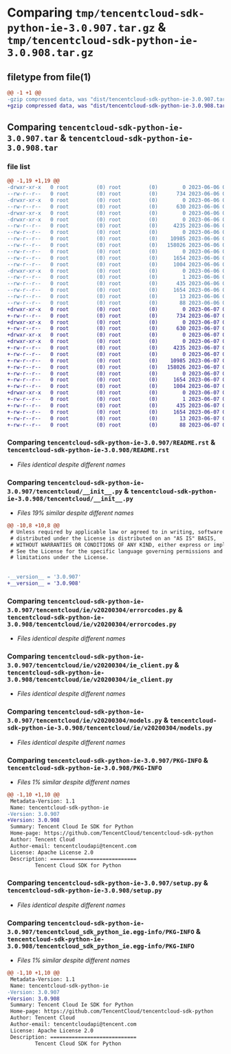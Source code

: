 # Comparing `tmp/tencentcloud-sdk-python-ie-3.0.907.tar.gz` & `tmp/tencentcloud-sdk-python-ie-3.0.908.tar.gz`

## filetype from file(1)

```diff
@@ -1 +1 @@
-gzip compressed data, was "dist/tencentcloud-sdk-python-ie-3.0.907.tar", last modified: Tue Jun  6 02:28:24 2023, max compression
+gzip compressed data, was "dist/tencentcloud-sdk-python-ie-3.0.908.tar", last modified: Wed Jun  7 00:26:07 2023, max compression
```

## Comparing `tencentcloud-sdk-python-ie-3.0.907.tar` & `tencentcloud-sdk-python-ie-3.0.908.tar`

### file list

```diff
@@ -1,19 +1,19 @@
-drwxr-xr-x   0 root         (0) root         (0)        0 2023-06-06 02:28:24.000000 tencentcloud-sdk-python-ie-3.0.907/
--rw-r--r--   0 root         (0) root         (0)      734 2023-06-06 02:28:24.000000 tencentcloud-sdk-python-ie-3.0.907/README.rst
-drwxr-xr-x   0 root         (0) root         (0)        0 2023-06-06 02:28:24.000000 tencentcloud-sdk-python-ie-3.0.907/tencentcloud/
--rw-r--r--   0 root         (0) root         (0)      630 2023-06-06 02:28:24.000000 tencentcloud-sdk-python-ie-3.0.907/tencentcloud/__init__.py
-drwxr-xr-x   0 root         (0) root         (0)        0 2023-06-06 02:28:24.000000 tencentcloud-sdk-python-ie-3.0.907/tencentcloud/ie/
-drwxr-xr-x   0 root         (0) root         (0)        0 2023-06-06 02:28:24.000000 tencentcloud-sdk-python-ie-3.0.907/tencentcloud/ie/v20200304/
--rw-r--r--   0 root         (0) root         (0)     4235 2023-06-06 02:28:24.000000 tencentcloud-sdk-python-ie-3.0.907/tencentcloud/ie/v20200304/errorcodes.py
--rw-r--r--   0 root         (0) root         (0)        0 2023-06-06 02:28:24.000000 tencentcloud-sdk-python-ie-3.0.907/tencentcloud/ie/v20200304/__init__.py
--rw-r--r--   0 root         (0) root         (0)    10985 2023-06-06 02:28:24.000000 tencentcloud-sdk-python-ie-3.0.907/tencentcloud/ie/v20200304/ie_client.py
--rw-r--r--   0 root         (0) root         (0)   158026 2023-06-06 02:28:24.000000 tencentcloud-sdk-python-ie-3.0.907/tencentcloud/ie/v20200304/models.py
--rw-r--r--   0 root         (0) root         (0)        0 2023-06-06 02:28:24.000000 tencentcloud-sdk-python-ie-3.0.907/tencentcloud/ie/__init__.py
--rw-r--r--   0 root         (0) root         (0)     1654 2023-06-06 02:28:24.000000 tencentcloud-sdk-python-ie-3.0.907/PKG-INFO
--rw-r--r--   0 root         (0) root         (0)     1004 2023-06-06 02:28:24.000000 tencentcloud-sdk-python-ie-3.0.907/setup.py
-drwxr-xr-x   0 root         (0) root         (0)        0 2023-06-06 02:28:24.000000 tencentcloud-sdk-python-ie-3.0.907/tencentcloud_sdk_python_ie.egg-info/
--rw-r--r--   0 root         (0) root         (0)        1 2023-06-06 02:28:24.000000 tencentcloud-sdk-python-ie-3.0.907/tencentcloud_sdk_python_ie.egg-info/dependency_links.txt
--rw-r--r--   0 root         (0) root         (0)      435 2023-06-06 02:28:24.000000 tencentcloud-sdk-python-ie-3.0.907/tencentcloud_sdk_python_ie.egg-info/SOURCES.txt
--rw-r--r--   0 root         (0) root         (0)     1654 2023-06-06 02:28:24.000000 tencentcloud-sdk-python-ie-3.0.907/tencentcloud_sdk_python_ie.egg-info/PKG-INFO
--rw-r--r--   0 root         (0) root         (0)       13 2023-06-06 02:28:24.000000 tencentcloud-sdk-python-ie-3.0.907/tencentcloud_sdk_python_ie.egg-info/top_level.txt
--rw-r--r--   0 root         (0) root         (0)       88 2023-06-06 02:28:24.000000 tencentcloud-sdk-python-ie-3.0.907/setup.cfg
+drwxr-xr-x   0 root         (0) root         (0)        0 2023-06-07 00:26:07.000000 tencentcloud-sdk-python-ie-3.0.908/
+-rw-r--r--   0 root         (0) root         (0)      734 2023-06-07 00:26:07.000000 tencentcloud-sdk-python-ie-3.0.908/README.rst
+drwxr-xr-x   0 root         (0) root         (0)        0 2023-06-07 00:26:07.000000 tencentcloud-sdk-python-ie-3.0.908/tencentcloud/
+-rw-r--r--   0 root         (0) root         (0)      630 2023-06-07 00:26:07.000000 tencentcloud-sdk-python-ie-3.0.908/tencentcloud/__init__.py
+drwxr-xr-x   0 root         (0) root         (0)        0 2023-06-07 00:26:07.000000 tencentcloud-sdk-python-ie-3.0.908/tencentcloud/ie/
+drwxr-xr-x   0 root         (0) root         (0)        0 2023-06-07 00:26:07.000000 tencentcloud-sdk-python-ie-3.0.908/tencentcloud/ie/v20200304/
+-rw-r--r--   0 root         (0) root         (0)     4235 2023-06-07 00:26:07.000000 tencentcloud-sdk-python-ie-3.0.908/tencentcloud/ie/v20200304/errorcodes.py
+-rw-r--r--   0 root         (0) root         (0)        0 2023-06-07 00:26:07.000000 tencentcloud-sdk-python-ie-3.0.908/tencentcloud/ie/v20200304/__init__.py
+-rw-r--r--   0 root         (0) root         (0)    10985 2023-06-07 00:26:07.000000 tencentcloud-sdk-python-ie-3.0.908/tencentcloud/ie/v20200304/ie_client.py
+-rw-r--r--   0 root         (0) root         (0)   158026 2023-06-07 00:26:07.000000 tencentcloud-sdk-python-ie-3.0.908/tencentcloud/ie/v20200304/models.py
+-rw-r--r--   0 root         (0) root         (0)        0 2023-06-07 00:26:07.000000 tencentcloud-sdk-python-ie-3.0.908/tencentcloud/ie/__init__.py
+-rw-r--r--   0 root         (0) root         (0)     1654 2023-06-07 00:26:07.000000 tencentcloud-sdk-python-ie-3.0.908/PKG-INFO
+-rw-r--r--   0 root         (0) root         (0)     1004 2023-06-07 00:26:07.000000 tencentcloud-sdk-python-ie-3.0.908/setup.py
+drwxr-xr-x   0 root         (0) root         (0)        0 2023-06-07 00:26:07.000000 tencentcloud-sdk-python-ie-3.0.908/tencentcloud_sdk_python_ie.egg-info/
+-rw-r--r--   0 root         (0) root         (0)        1 2023-06-07 00:26:07.000000 tencentcloud-sdk-python-ie-3.0.908/tencentcloud_sdk_python_ie.egg-info/dependency_links.txt
+-rw-r--r--   0 root         (0) root         (0)      435 2023-06-07 00:26:07.000000 tencentcloud-sdk-python-ie-3.0.908/tencentcloud_sdk_python_ie.egg-info/SOURCES.txt
+-rw-r--r--   0 root         (0) root         (0)     1654 2023-06-07 00:26:07.000000 tencentcloud-sdk-python-ie-3.0.908/tencentcloud_sdk_python_ie.egg-info/PKG-INFO
+-rw-r--r--   0 root         (0) root         (0)       13 2023-06-07 00:26:07.000000 tencentcloud-sdk-python-ie-3.0.908/tencentcloud_sdk_python_ie.egg-info/top_level.txt
+-rw-r--r--   0 root         (0) root         (0)       88 2023-06-07 00:26:07.000000 tencentcloud-sdk-python-ie-3.0.908/setup.cfg
```

### Comparing `tencentcloud-sdk-python-ie-3.0.907/README.rst` & `tencentcloud-sdk-python-ie-3.0.908/README.rst`

 * *Files identical despite different names*

### Comparing `tencentcloud-sdk-python-ie-3.0.907/tencentcloud/__init__.py` & `tencentcloud-sdk-python-ie-3.0.908/tencentcloud/__init__.py`

 * *Files 19% similar despite different names*

```diff
@@ -10,8 +10,8 @@
 # Unless required by applicable law or agreed to in writing, software
 # distributed under the License is distributed on an "AS IS" BASIS,
 # WITHOUT WARRANTIES OR CONDITIONS OF ANY KIND, either express or implied.
 # See the License for the specific language governing permissions and
 # limitations under the License.
 
 
-__version__ = '3.0.907'
+__version__ = '3.0.908'
```

### Comparing `tencentcloud-sdk-python-ie-3.0.907/tencentcloud/ie/v20200304/errorcodes.py` & `tencentcloud-sdk-python-ie-3.0.908/tencentcloud/ie/v20200304/errorcodes.py`

 * *Files identical despite different names*

### Comparing `tencentcloud-sdk-python-ie-3.0.907/tencentcloud/ie/v20200304/ie_client.py` & `tencentcloud-sdk-python-ie-3.0.908/tencentcloud/ie/v20200304/ie_client.py`

 * *Files identical despite different names*

### Comparing `tencentcloud-sdk-python-ie-3.0.907/tencentcloud/ie/v20200304/models.py` & `tencentcloud-sdk-python-ie-3.0.908/tencentcloud/ie/v20200304/models.py`

 * *Files identical despite different names*

### Comparing `tencentcloud-sdk-python-ie-3.0.907/PKG-INFO` & `tencentcloud-sdk-python-ie-3.0.908/PKG-INFO`

 * *Files 1% similar despite different names*

```diff
@@ -1,10 +1,10 @@
 Metadata-Version: 1.1
 Name: tencentcloud-sdk-python-ie
-Version: 3.0.907
+Version: 3.0.908
 Summary: Tencent Cloud Ie SDK for Python
 Home-page: https://github.com/TencentCloud/tencentcloud-sdk-python
 Author: Tencent Cloud
 Author-email: tencentcloudapi@tencent.com
 License: Apache License 2.0
 Description: ============================
         Tencent Cloud SDK for Python
```

### Comparing `tencentcloud-sdk-python-ie-3.0.907/setup.py` & `tencentcloud-sdk-python-ie-3.0.908/setup.py`

 * *Files identical despite different names*

### Comparing `tencentcloud-sdk-python-ie-3.0.907/tencentcloud_sdk_python_ie.egg-info/PKG-INFO` & `tencentcloud-sdk-python-ie-3.0.908/tencentcloud_sdk_python_ie.egg-info/PKG-INFO`

 * *Files 1% similar despite different names*

```diff
@@ -1,10 +1,10 @@
 Metadata-Version: 1.1
 Name: tencentcloud-sdk-python-ie
-Version: 3.0.907
+Version: 3.0.908
 Summary: Tencent Cloud Ie SDK for Python
 Home-page: https://github.com/TencentCloud/tencentcloud-sdk-python
 Author: Tencent Cloud
 Author-email: tencentcloudapi@tencent.com
 License: Apache License 2.0
 Description: ============================
         Tencent Cloud SDK for Python
```

